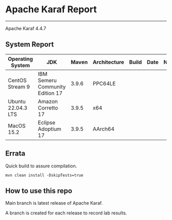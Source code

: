 # Apache Karaf Report
--- 

Apache Karaf 4.4.7

## System Report

| Operating System    | JDK       | Maven | Architecture | Build | Date  | Notes |
|---------------------|-----------|-------|--------------|-------|-------|-------|
| CentOS Stream 9     | IBM Semeru Community Edition 17   | 3.9.6 | PPC64LE      |  | |  |
| Ubuntu 22.04.3 LTS  | Amazon Corretto 17   | 3.9.5 | x64      |  |  |  |
| MacOS 15.2  | Eclipse Adoptium 17   | 3.9.5 | AArch64      |  |  |  |



## Errata


Quick build to assure compilation. 
```
mvn clean install -DskipTests=true
```

## How to use this repo

Main branch is latest release of Apache Karaf.

A branch is created for each release to record lab results.
